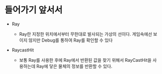 # 들어가기 앞서서
  * Ray
    * Ray란 지정한 위치에서부터 무한대로 발사되는 가상의 선이다. 게임속에선 보이지 않지만 Debug를 통하여 Ray를 확인할 수 있다

  * RaycastHit
    * 보통 Ray를 사용한 후에 Ray에서 반환된 값을 찾기 위해서 RayCastHit을 사용하는데 Ray에 닿은 물체의 정보를 반환할 수 있다.
